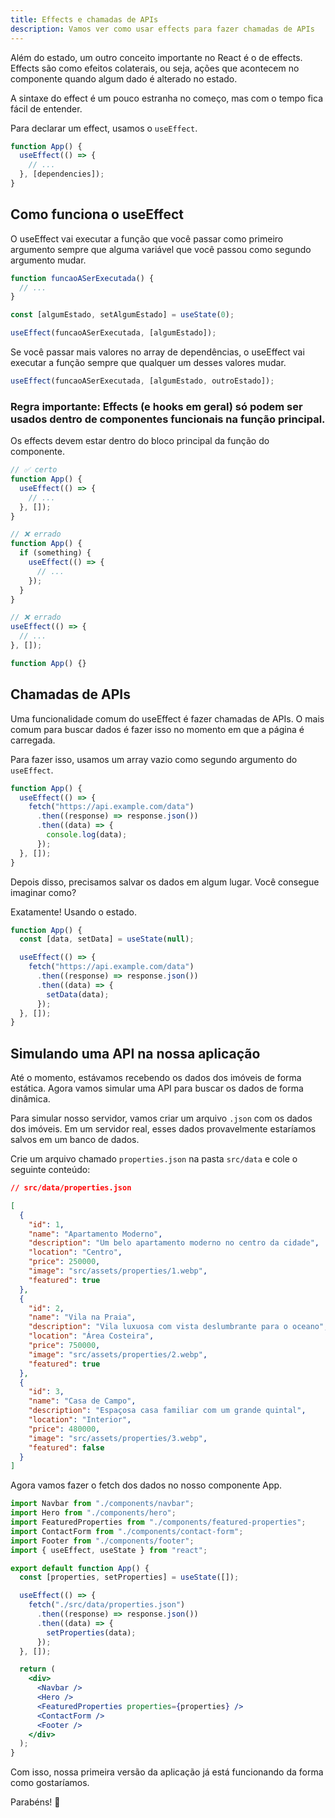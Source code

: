 ```yaml
---
title: Effects e chamadas de APIs
description: Vamos ver como usar effects para fazer chamadas de APIs
---
```


Além do estado, um outro conceito importante no React é o de effects. Effects são como efeitos colaterais, ou seja, ações que acontecem no componente quando algum dado é alterado no estado.

A sintaxe do effect é um pouco estranha no começo, mas com o tempo fica fácil de entender.

Para declarar um effect, usamos o `useEffect`.

```jsx
function App() {
  useEffect(() => {
    // ...
  }, [dependencies]);
}
```

## Como funciona o useEffect

O useEffect vai executar a função que você passar como primeiro argumento sempre que alguma variável que você passou como segundo argumento mudar.

```jsx
function funcaoASerExecutada() {
  // ...
}

const [algumEstado, setAlgumEstado] = useState(0);

useEffect(funcaoASerExecutada, [algumEstado]);
```

Se você passar mais valores no array de dependências, o useEffect vai executar a função sempre que qualquer um desses valores mudar.

```jsx
useEffect(funcaoASerExecutada, [algumEstado, outroEstado]);
```

### Regra importante: Effects (e hooks em geral) só podem ser usados dentro de componentes funcionais na função principal.

Os effects devem estar dentro do bloco principal da função do componente.

```jsx
// ✅ certo
function App() {
  useEffect(() => {
    // ...
  }, []);
}

// ❌ errado
function App() {
  if (something) {
    useEffect(() => {
      // ...
    });
  }
}

// ❌ errado
useEffect(() => {
  // ...
}, []);

function App() {}
```

## Chamadas de APIs

Uma funcionalidade comum do useEffect é fazer chamadas de APIs. O mais comum para buscar dados é fazer isso no momento em que a página é carregada.

Para fazer isso, usamos um array vazio como segundo argumento do `useEffect`.

```jsx
function App() {
  useEffect(() => {
    fetch("https://api.example.com/data")
      .then((response) => response.json())
      .then((data) => {
        console.log(data);
      });
  }, []);
}
```

Depois disso, precisamos salvar os dados em algum lugar. Você consegue imaginar como?

Exatamente! Usando o estado.

```jsx
function App() {
  const [data, setData] = useState(null);

  useEffect(() => {
    fetch("https://api.example.com/data")
      .then((response) => response.json())
      .then((data) => {
        setData(data);
      });
  }, []);
}
```

## Simulando uma API na nossa aplicação

Até o momento, estávamos recebendo os dados dos imóveis de forma estática. Agora vamos simular uma API para buscar os dados de forma dinâmica.

Para simular nosso servidor, vamos criar um arquivo `.json` com os dados dos imóveis. Em um servidor real, esses dados provavelmente estaríamos salvos em um banco de dados.

Crie um arquivo chamado `properties.json` na pasta `src/data` e cole o seguinte conteúdo:

```json
// src/data/properties.json

[
  {
    "id": 1,
    "name": "Apartamento Moderno",
    "description": "Um belo apartamento moderno no centro da cidade",
    "location": "Centro",
    "price": 250000,
    "image": "src/assets/properties/1.webp",
    "featured": true
  },
  {
    "id": 2,
    "name": "Vila na Praia",
    "description": "Vila luxuosa com vista deslumbrante para o oceano",
    "location": "Área Costeira",
    "price": 750000,
    "image": "src/assets/properties/2.webp",
    "featured": true
  },
  {
    "id": 3,
    "name": "Casa de Campo",
    "description": "Espaçosa casa familiar com um grande quintal",
    "location": "Interior",
    "price": 480000,
    "image": "src/assets/properties/3.webp",
    "featured": false
  }
]
```

Agora vamos fazer o fetch dos dados no nosso componente App.

```jsx
import Navbar from "./components/navbar";
import Hero from "./components/hero";
import FeaturedProperties from "./components/featured-properties";
import ContactForm from "./components/contact-form";
import Footer from "./components/footer";
import { useEffect, useState } from "react";

export default function App() {
  const [properties, setProperties] = useState([]);

  useEffect(() => {
    fetch("./src/data/properties.json")
      .then((response) => response.json())
      .then((data) => {
        setProperties(data);
      });
  }, []);

  return (
    <div>
      <Navbar />
      <Hero />
      <FeaturedProperties properties={properties} />
      <ContactForm />
      <Footer />
    </div>
  );
}
```

Com isso, nossa primeira versão da aplicação já está funcionando da forma como gostaríamos.

Parabéns! 🎉

